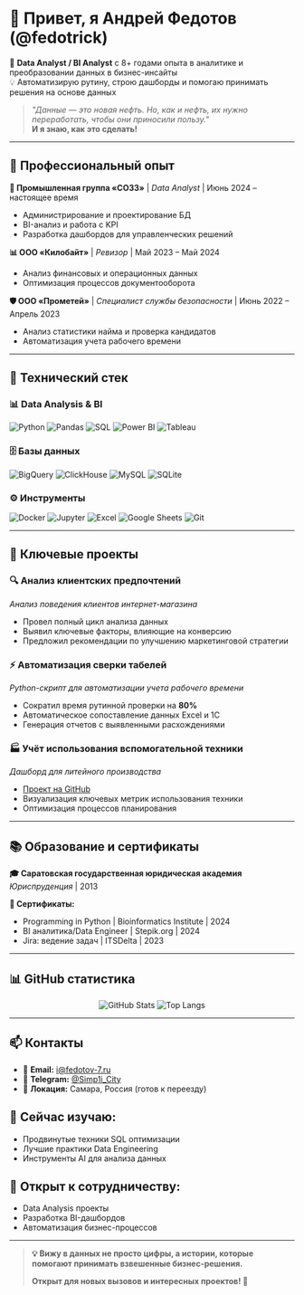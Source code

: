 # 👋 Привет, я Андрей Федотов (@fedotrick)  

🚀 **Data Analyst / BI Analyst** с 8+ годами опыта в аналитике и преобразовании данных в бизнес-инсайты  
💡 Автоматизирую рутину, строю дашборды и помогаю принимать решения на основе данных  

> _"Данные — это новая нефть. Но, как и нефть, их нужно переработать, чтобы они приносили пользу."_  
> **И я знаю, как это сделать!**  

---

## 💼 Профессиональный опыт

**🔄 Промышленная группа «СО33»** | *Data Analyst* | Июнь 2024 – настоящее время
- Администрирование и проектирование БД
- BI-анализ и работа с KPI
- Разработка дашбордов для управленческих решений

**📊 ООО «Килобайт»** | *Ревизор* | Май 2023 – Май 2024
- Анализ финансовых и операционных данных
- Оптимизация процессов документооборота

**🛡️ ООО «Прометей»** | *Специалист службы безопасности* | Июнь 2022 – Апрель 2023
- Анализ статистики найма и проверка кандидатов
- Автоматизация учета рабочего времени

---

## 🔧 Технический стек

### 📊 **Data Analysis & BI**
![Python](https://img.shields.io/badge/Python-3776AB?style=for-the-badge&logo=python&logoColor=white)
![Pandas](https://img.shields.io/badge/Pandas-150458?style=for-the-badge&logo=pandas&logoColor=white)
![SQL](https://img.shields.io/badge/SQL-4479A1?style=for-the-badge&logo=postgresql&logoColor=white)
![Power BI](https://img.shields.io/badge/PowerBI-F2C811?style=for-the-badge&logo=powerbi&logoColor=black)
![Tableau](https://img.shields.io/badge/Tableau-E97627?style=for-the-badge&logo=tableau&logoColor=white)

### 🗄️ **Базы данных**
![BigQuery](https://img.shields.io/badge/BigQuery-4285F4?style=for-the-badge&logo=googlecloud&logoColor=white)
![ClickHouse](https://img.shields.io/badge/ClickHouse-FFCC01?style=for-the-badge&logo=clickhouse&logoColor=black)
![MySQL](https://img.shields.io/badge/MySQL-4479A1?style=for-the-badge&logo=mysql&logoColor=white)
![SQLite](https://img.shields.io/badge/SQLite-003B57?style=for-the-badge&logo=sqlite&logoColor=white)

### ⚙️ **Инструменты**
![Docker](https://img.shields.io/badge/Docker-2496ED?style=for-the-badge&logo=docker&logoColor=white)
![Jupyter](https://img.shields.io/badge/Jupyter-F37626?style=for-the-badge&logo=jupyter&logoColor=white)
![Excel](https://img.shields.io/badge/Excel-217346?style=for-the-badge&logo=microsoft-excel&logoColor=white)
![Google Sheets](https://img.shields.io/badge/Google%20Sheets-34A853?style=for-the-badge&logo=google%20sheets&logoColor=white)
![Git](https://img.shields.io/badge/Git-F05032?style=for-the-badge&logo=git&logoColor=white)

---

## 🚀 Ключевые проекты

### 🔍 **Анализ клиентских предпочтений** 
*Анализ поведения клиентов интернет-магазина*
- Провел полный цикл анализа данных
- Выявил ключевые факторы, влияющие на конверсию
- Предложил рекомендации по улучшению маркетинговой стратегии

### ⚡ **Автоматизация сверки табелей**
*Python-скрипт для автоматизации учета рабочего времени*
- Сократил время рутинной проверки на **80%**
- Автоматическое сопоставление данных Excel и 1С
- Генерация отчетов с выявленными расхождениями

### 🏭 **Учёт использования вспомогательной техники**
*Дашборд для литейного производства*
- [Проект на GitHub](https://github.com/fedotrick/opoka-utilization.git)
- Визуализация ключевых метрик использования техники
- Оптимизация процессов планирования

---

## 📚 Образование и сертификаты

**🎓 Саратовская государственная юридическая академия**  
*Юриспруденция* | 2013

**📜 Сертификаты:**
- Programming in Python | Bioinformatics Institute | 2024
- BI аналитика/Data Engineer | Stepik.org | 2024
- Jira: ведение задач | ITSDelta | 2023

---

## 📊 GitHub статистика

<div align="center">

![GitHub Stats](https://github-readme-stats.vercel.app/api?username=fedotrick&show_icons=true&theme=tokyonight)
![Top Langs](https://github-readme-stats.vercel.app/api/top-langs/?username=fedotrick&layout=compact&theme=tokyonight)

</div>

---

## 📫 Контакты

- 📧 **Email:** [i@fedotov-7.ru](mailto:i@fedotov-7.ru)
- 📱 **Telegram:** [@Simp1i_City](https://t.me/Simp1i_City)
- 📍 **Локация:** Самара, Россия (готов к переезду)

## 🌱 Сейчас изучаю:
- Продвинутые техники SQL оптимизации
- Лучшие практики Data Engineering
- Инструменты AI для анализа данных

## 💞️ Открыт к сотрудничеству:
- Data Analysis проекты
- Разработка BI-дашбордов
- Автоматизация бизнес-процессов

---

> **💡 Вижу в данных не просто цифры, а истории, которые помогают принимать взвешенные бизнес-решения.**
> 
> **Открыт для новых вызовов и интересных проектов! 🚀**
